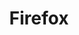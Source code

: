 ---
blog: https://blog.mozilla.org/firefox/
facebook: https://www.facebook.com/Firefox
images:
- firefox-icon.svg
- firefox-ar21.svg
logohandle: firefox
sort: firefox
tags:
- browser
- open_source
title: Firefox
twitter: https://x.com/firefox
website: https://www.mozilla.org/en-US/firefox/
wikipedia: https://en.wikipedia.org/wiki/Firefox
---